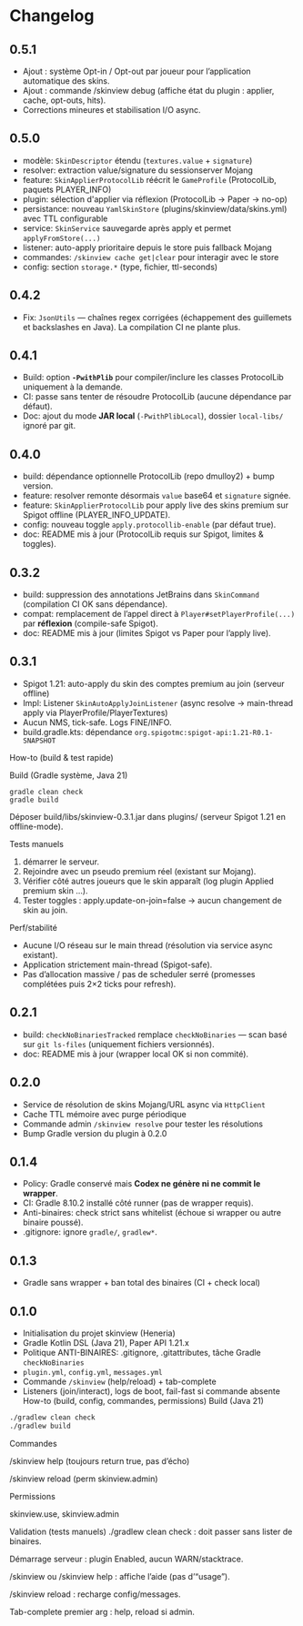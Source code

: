 # Changelog

## 0.5.1
- Ajout : système Opt-in / Opt-out par joueur pour l’application automatique des skins.
- Ajout : commande /skinview debug (affiche état du plugin : applier, cache, opt-outs, hits).
- Corrections mineures et stabilisation I/O async.

## 0.5.0
- modèle: `SkinDescriptor` étendu (`textures.value` + `signature`)
- resolver: extraction value/signature du sessionserver Mojang
- feature: `SkinApplierProtocolLib` réécrit le `GameProfile` (ProtocolLib, paquets PLAYER_INFO)
- plugin: sélection d'applier via réflexion (ProtocolLib → Paper → no-op)
- persistance: nouveau `YamlSkinStore` (plugins/skinview/data/skins.yml) avec TTL configurable
- service: `SkinService` sauvegarde après apply et permet `applyFromStore(...)`
- listener: auto-apply prioritaire depuis le store puis fallback Mojang
- commandes: `/skinview cache get|clear` pour interagir avec le store
- config: section `storage.*` (type, fichier, ttl-seconds)

## 0.4.2
- Fix: `JsonUtils` — chaînes regex corrigées (échappement des guillemets et backslashes en Java). La compilation CI ne plante plus.

## 0.4.1
- Build: option **`-PwithPlib`** pour compiler/inclure les classes ProtocolLib uniquement à la demande.
- CI: passe sans tenter de résoudre ProtocolLib (aucune dépendance par défaut).
- Doc: ajout du mode **JAR local** (`-PwithPlibLocal`), dossier `local-libs/` ignoré par git.

## 0.4.0
- build: dépendance optionnelle ProtocolLib (repo dmulloy2) + bump version.
- feature: resolver remonte désormais `value` base64 et `signature` signée.
- feature: `SkinApplierProtocolLib` pour apply live des skins premium sur Spigot offline (PLAYER_INFO_UPDATE).
- config: nouveau toggle `apply.protocollib-enable` (par défaut true).
- doc: README mis à jour (ProtocolLib requis sur Spigot, limites & toggles).

## 0.3.2
- build: suppression des annotations JetBrains dans `SkinCommand` (compilation CI OK sans dépendance).
- compat: remplacement de l’appel direct à `Player#setPlayerProfile(...)` par **réflexion** (compile-safe Spigot).
- doc: README mis à jour (limites Spigot vs Paper pour l’apply live).

## 0.3.1
- Spigot 1.21: auto-apply du skin des comptes premium au join (serveur offline)
- Impl: Listener `SkinAutoApplyJoinListener` (async resolve → main-thread apply via PlayerProfile/PlayerTextures)
- Aucun NMS, tick-safe. Logs FINE/INFO.
- build.gradle.kts: dépendance `org.spigotmc:spigot-api:1.21-R0.1-SNAPSHOT`

How-to (build & test rapide)

Build (Gradle système, Java 21)

```
gradle clean check
gradle build
```

Déposer build/libs/skinview-0.3.1.jar dans plugins/ (serveur Spigot 1.21 en offline-mode).

Tests manuels

1. démarrer le serveur.
2. Rejoindre avec un pseudo premium réel (existant sur Mojang).
3. Vérifier côté autres joueurs que le skin apparaît (log plugin Applied premium skin ...).
4. Tester toggles : apply.update-on-join=false → aucun changement de skin au join.

Perf/stabilité

- Aucune I/O réseau sur le main thread (résolution via service async existant).
- Application strictement main-thread (Spigot-safe).
- Pas d’allocation massive / pas de scheduler serré (promesses complétées puis 2×2 ticks pour refresh).

## 0.2.1
- build: `checkNoBinariesTracked` remplace `checkNoBinaries` — scan basé sur `git ls-files` (uniquement fichiers versionnés).
- doc: README mis à jour (wrapper local OK si non commité).

## 0.2.0
- Service de résolution de skins Mojang/URL async via `HttpClient`
- Cache TTL mémoire avec purge périodique
- Commande admin `/skinview resolve` pour tester les résolutions
- Bump Gradle version du plugin à 0.2.0

## 0.1.4
- Policy: Gradle conservé mais **Codex ne génère ni ne commit le wrapper**.
- CI: Gradle 8.10.2 installé côté runner (pas de wrapper requis).
- Anti-binaires: check strict sans whitelist (échoue si wrapper ou autre binaire poussé).
- .gitignore: ignore `gradle/`, `gradlew*`.

## 0.1.3
- Gradle sans wrapper + ban total des binaires (CI + check local)

## 0.1.0
- Initialisation du projet skinview (Heneria)
- Gradle Kotlin DSL (Java 21), Paper API 1.21.x
- Politique ANTI-BINAIRES: .gitignore, .gitattributes, tâche Gradle `checkNoBinaries`
- `plugin.yml`, `config.yml`, `messages.yml`
- Commande `/skinview` (help/reload) + tab-complete
- Listeners (join/interact), logs de boot, fail-fast si commande absente
How-to (build, config, commandes, permissions)
Build (Java 21)

```bash
./gradlew clean check
./gradlew build
```

Commandes

/skinview help (toujours return true, pas d’écho)

/skinview reload (perm skinview.admin)

Permissions

skinview.use, skinview.admin

Validation (tests manuels)
./gradlew clean check : doit passer sans lister de binaires.

Démarrage serveur : plugin Enabled, aucun WARN/stacktrace.

/skinview ou /skinview help : affiche l’aide (pas d’“usage”).

/skinview reload : recharge config/messages.

Tab-complete premier arg : help, reload si admin.

